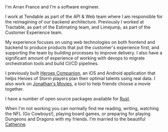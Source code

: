 <profile-image />
I'm Arran France and I'm a software engineer.

I work at Tendable as part of the API & Web team where I am responsible for the reimagining of our backend architecture. Previously I worked at Tractable, as part of the Estimating team, and Limejump, as part of the Customer Experience team.

My experience focuses on using web technologies on both frontend and backend to produce products that put the customer's experience first, and supporting the team by building processes to improve delivery. I also have a significant amount of experience of working with devops to migrate orchestration tools and build CI/CD pipelines.

I previously built [Heroes Companion](https://github.com/arranf/Heroes-Companion), an iOS and Android application that helps Heroes of Storm players plan their optimal talents using real data. I also work on [Jonathan's Movies](https://github.com/arranf/jonathans-movies-client), a tool to help friends choose a movie together.

I have a number of open source packages available for [Rust](https://crates.io/users/arranf).

When I'm not working you can normally find me reading, writing, watching the NFL (Go Cowboys!), playing board games, or preparing for playing Dungeons and Dragons with my friends. I'm married to the beautiful [Catherine](https://catherinefrance.co.uk/).
